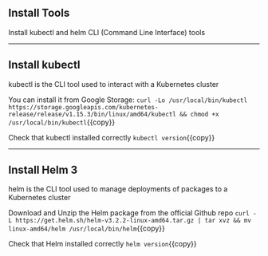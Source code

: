 ## Install Tools

Install kubectl and helm CLI (Command Line Interface) tools

---

## Install kubectl

kubectl is the CLI tool used to interact with a Kubernetes cluster

You can install it from Google Storage:
`curl -Lo /usr/local/bin/kubectl https://storage.googleapis.com/kubernetes-release/release/v1.15.3/bin/linux/amd64/kubectl && chmod +x /usr/local/bin/kubectl`{{copy}}

Check that kubectl installed correctly
`kubectl version`{{copy}}

---

## Install Helm 3

helm is the CLI tool used to manage deployments of packages to a Kubernetes cluster

Download and Unzip the Helm package from the official Github repo
`curl -L https://get.helm.sh/helm-v3.2.2-linux-amd64.tar.gz | tar xvz && mv linux-amd64/helm /usr/local/bin/helm`{{copy}}

Check that Helm installed correctly
`helm version`{{copy}}
